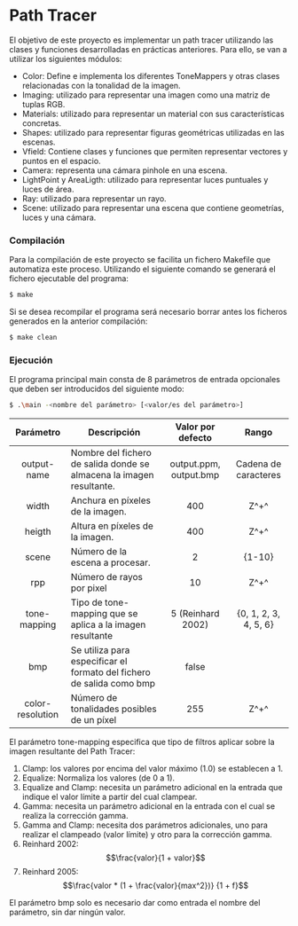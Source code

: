 # Path Tracer
El objetivo de este proyecto es implementar un path tracer utilizando las clases y funciones desarrolladas en prácticas anteriores. Para ello, se van a utilizar los siguientes módulos:
  - Color: Define e implementa los diferentes ToneMappers y otras clases relacionadas con la tonalidad  de la imagen.
  - Imaging: utilizado para representar una imagen como una matriz de tuplas RGB.
  - Materials: utilizado para representar un material con sus características concretas.
  - Shapes: utilizado para representar figuras geométricas utilizadas en las escenas.
  - Vfield: Contiene clases y funciones que permiten representar vectores y puntos en el espacio.
  - Camera: representa una cámara pinhole en una escena.
  - LightPoint y AreaLigth: utilizado para representar luces puntuales y luces de área.
  - Ray: utilizado para representar un rayo.
  - Scene: utilizado para representar una escena que contiene geometrías, luces y una cámara.

### Compilación
Para la compilación de este proyecto se facilita un fichero Makefile que automatiza este proceso. Utilizando el siguiente comando se generará el fichero ejecutable del programa:

```sh
$ make
```
Si se desea recompilar el programa será necesario borrar antes los ficheros generados en la anterior compilación:

```sh
$ make clean
```

### Ejecución
El programa principal main consta de 8 parámetros de entrada opcionales que deben ser introducidos del siguiente modo: 
```sh
$ .\main -<nombre del parámetro> [<valor/es del parámetro>]
```
| Parámetro | Descripción | Valor por defecto | Rango |
| :-------: | ----------- | :---------------: | :---: |
| output-name | Nombre del fichero de salida donde se almacena la imagen resultante. | output.ppm, output.bmp | Cadena de caracteres |
| width | Anchura en píxeles de la imagen. | 400 | Z^+^ |
| heigth | Altura en píxeles de la imagen. | 400 | Z^+^ |
| scene | Número de la escena a procesar. | 2 | {1-10} |
| rpp | Número de rayos por pixel | 10 | Z^+^ |
| tone-mapping | Tipo de tone-mapping que se aplica a la imagen resultante | 5 (Reinhard 2002) | {0, 1, 2, 3, 4, 5, 6} |
| bmp | Se utiliza para especificar el formato del fichero de salida como bmp | false |  |
| color-resolution | Número de tonalidades posibles de un píxel | 255 | Z^+^ |

El parámetro tone-mapping especifica que tipo de filtros aplicar sobre la imagen resultante del Path Tracer:
  1) Clamp: los valores por encima del valor máximo (1.0) se establecen a 1.
  2) Equalize: Normaliza los valores (de 0 a 1).
  3) Equalize and Clamp: necesita un parámetro adicional en la entrada que indique el valor límite a partir del cual clampear.
  4) Gamma: necesita un parámetro adicional en la entrada con el cual se realiza la corrección gamma.
  5) Gamma and Clamp: necesita dos parámetros adicionales, uno para realizar el clampeado (valor límite) y otro para la corrección gamma.
  6) Reinhard 2002: $$\frac{valor}{1 + valor}$$
  7) Reinhard 2005: $$\frac{valor * (1 + \frac{valor}{max^2})} {1 + f}$$

El parámetro bmp solo es necesario dar como entrada el nombre del parámetro, sin dar ningún valor.
